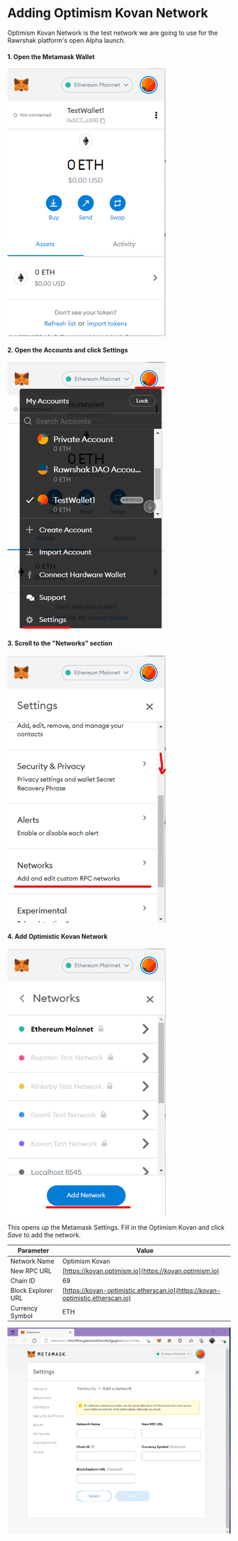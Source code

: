 # Adding Optimism Kovan Network

Optimism Kovan Network is the test network we are going to use for the Rawrshak platform's open Alpha launch.

#### 1. Open the Metamask Wallet

![Metamask Browser Wallet](<../../.gitbook/assets/image (36).png>)

#### 2. Open the Accounts and click Settings

![Go to Settings](<../../.gitbook/assets/image (44).png>)

#### 3. Scroll to the "Networks" section

![Select Networks](<../../.gitbook/assets/image (43).png>)

#### 4. Add Optimistic Kovan Network

![Click Add Network](<../../.gitbook/assets/image (13).png>)

This opens up the Metamask Settings. Fill in the Optimism Kovan and click _Save_ to add the network.

| Parameter          | Value                                                                          |
| ------------------ | ------------------------------------------------------------------------------ |
| Network Name       | Optimism Kovan                                                                 |
| New RPC URL        | [https://kovan.optimism.io](https://kovan.optimism.io)                         |
| Chain ID           | 69                                                                             |
| Block Explorer URL | [https://kovan-optimistic.etherscan.io](https://kovan-optimistic.etherscan.io) |
| Currency Symbol    | ETH                                                                            |

![Fill in the correct information](<../../.gitbook/assets/image (41).png>)

